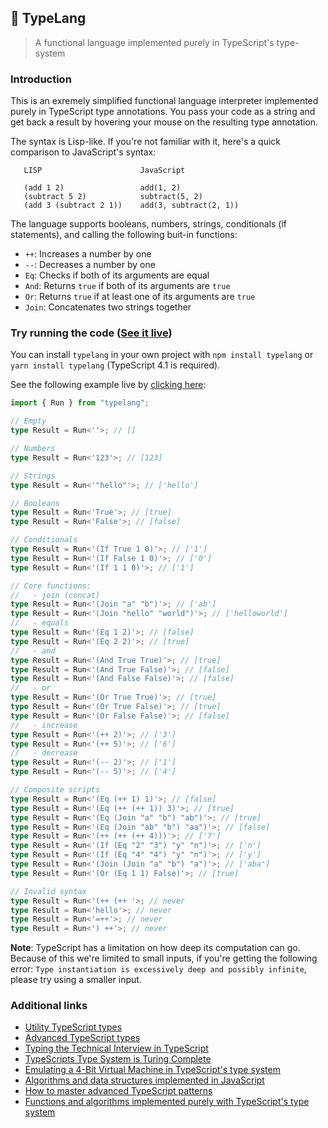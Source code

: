 ## 🌳 TypeLang

> A functional language implemented purely in TypeScript's type-system

### Introduction

This is an exremely simplified functional language interpreter implemented purely in TypeScript type annotations. You pass your code as a string and get back a result by hovering your mouse on the resulting type annotation.

The syntax is Lisp-like. If you're not familiar with it, here's a quick comparison to JavaScript's syntax:

```
   LISP                      JavaScript

   (add 1 2)                 add(1, 2)
   (subtract 5 2)            subtract(5, 2)
   (add 3 (subtract 2 1))    add(3, subtract(2, 1))
```

The language supports booleans, numbers, strings, conditionals (if statements), and calling the following buit-in functions:

- `++`: Increases a number by one
- `--`: Decreases a number by one
- `Eq`: Checks if both of its arguments are equal
- `And`: Returns `true` if both of its arguments are `true`
- `Or`: Returns `true` if at least one of its arguments are `true`
- `Join`: Concatenates two strings together

### Try running the code ([See it live]())

You can install `typelang` in your own project with `npm install typelang` or `yarn install typelang` (TypeScript 4.1 is required).

See the following example live by [clicking here]():

```typescript
import { Run } from "typelang";

// Empty
type Result = Run<''>; // []

// Numbers
type Result = Run<'123'>; // [123]

// Strings
type Result = Run<'"hello"'>; // ['hello']

// Booleans
type Result = Run<'True'>; // [true]
type Result = Run<'False'>; // [false]

// Conditionals
type Result = Run<'(If True 1 0)'>; // ['1']
type Result = Run<'(If False 1 0)'>; // ['0']
type Result = Run<'(If 1 1 0)'>; // ['1']

// Core functions:
//   - join (concat)
type Result = Run<'(Join "a" "b")'>; // ['ab']
type Result = Run<'(Join "hello" "world")'>; // ['helloworld']
//   - equals
type Result = Run<'(Eq 1 2)'>; // [false]
type Result = Run<'(Eq 2 2)'>; // [true]
//   - and
type Result = Run<'(And True True)'>; // [true]
type Result = Run<'(And True False)'>; // [false]
type Result = Run<'(And False False)'>; // [false]
//   - or
type Result = Run<'(Or True True)'>; // [true]
type Result = Run<'(Or True False)'>; // [true]
type Result = Run<'(Or False False)'>; // [false]
//   - increase
type Result = Run<'(++ 2)'>; // ['3']
type Result = Run<'(++ 5)'>; // ['6']
//   - decrease
type Result = Run<'(-- 2)'>; // ['1']
type Result = Run<'(-- 5)'>; // ['4']

// Composite scripts
type Result = Run<'(Eq (++ 1) 1)'>; // [false]
type Result = Run<'(Eq (++ (++ 1)) 3)'>; // [true]
type Result = Run<'(Eq (Join "a" "b") "ab")'>; // [true]
type Result = Run<'(Eq (Join "ab" "b") "aa")'>; // [false]
type Result = Run<'(++ (++ (++ 4)))'>; // ['7']
type Result = Run<'(If (Eq "2" "3") "y" "n")'>; // ['n']
type Result = Run<'(If (Eq "4" "4") "y" "n")'>; // ['y']
type Result = Run<'(Join (Join "a" "b") "a")'>; // ['aba']
type Result = Run<'(Or (Eq 1 1) False)'>; // [true]

// Invalid syntax
type Result = Run<'(++ (++ '>; // never
type Result = Run<'hello'>; // never
type Result = Run<'=++'>; // never
type Result = Run<') ++'>; // never
```

**Note**: TypeScript has a limitation on how deep its computation can go. Because of this we're limited to small inputs, if you're getting the following error: `Type instantiation is excessively deep and possibly infinite`, please try using a smaller input.

### Additional links

- [Utility TypeScript types](https://www.typescriptlang.org/docs/handbook/utility-types.html)
- [Advanced TypeScript types](https://www.typescriptlang.org/docs/handbook/advanced-types.html)
- [Typing the Technical Interview in TypeScript](https://gal.hagever.com/posts/typing-the-technical-interview-in-typescript/)
- [TypeScripts Type System is Turing Complete](https://github.com/microsoft/TypeScript/issues/14833)
- [Emulating a 4-Bit Virtual Machine in TypeScript's type system](https://gist.github.com/acutmore/9d2ce837f019608f26ff54e0b1c23d6e)
- [Algorithms and data structures implemented in JavaScript](https://github.com/trekhleb/javascript-algorithms)
- [How to master advanced TypeScript patterns](https://github.com/pirix-gh/medium/blob/master/types-curry-ramda/src/index.ts)
- [Functions and algorithms implemented purely with TypeScript's type system](https://github.com/ronami/meta-typing)